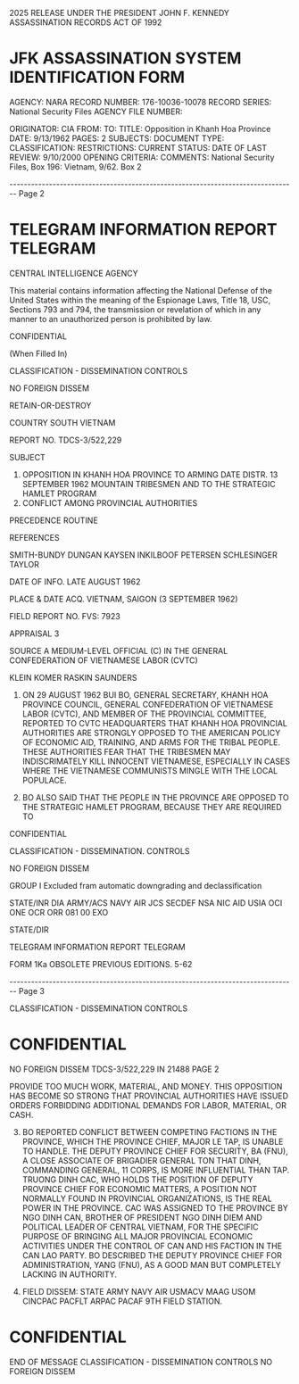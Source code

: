 2025 RELEASE UNDER THE PRESIDENT JOHN F. KENNEDY ASSASSINATION RECORDS ACT OF 1992

# JFK ASSASSINATION SYSTEM IDENTIFICATION FORM

AGENCY: NARA
RECORD NUMBER: 176-10036-10078
RECORD SERIES: National Security Files
AGENCY FILE NUMBER:

ORIGINATOR: CIA
FROM:
TO:
TITLE: Opposition in Khanh Hoa Province
DATE: 9/13/1962
PAGES: 2
SUBJECTS:
DOCUMENT TYPE:
CLASSIFICATION:
RESTRICTIONS:
CURRENT STATUS:
DATE OF LAST REVIEW: 9/10/2000
OPENING CRITERIA:
COMMENTS: National Security Files, Box 196: Vietnam, 9/62. Box 2


-------------------------------------------------------------------------------- Page 2

# TELEGRAM INFORMATION REPORT TELEGRAM

CENTRAL INTELLIGENCE AGENCY

This material contains information affecting the National Defense of the United States within the meaning of the Espionage Laws, Title 18, USC, Sections 793 and 794, the transmission or revelation of which in any manner to an unauthorized person is prohibited by law.

CONFIDENTIAL

(When Filled In)

CLASSIFICATION - DISSEMINATION CONTROLS

NO FOREIGN DISSEM

RETAIN-OR-DESTROY

COUNTRY SOUTH VIETNAM

REPORT NO. TDCS-3/522,229

SUBJECT

1.  OPPOSITION IN KHANH HOA PROVINCE TO ARMING DATE DISTR. 13 SEPTEMBER 1962
    MOUNTAIN TRIBESMEN AND TO THE STRATEGIC
    HAMLET PROGRAM
2.  CONFLICT AMONG PROVINCIAL AUTHORITIES

PRECEDENCE ROUTINE

REFERENCES

SMITH-BUNDY
DUNGAN
KAYSEN
INKILBOOF
PETERSEN
SCHLESINGER
TAYLOR

DATE OF INFO. LATE AUGUST 1962

PLACE & DATE ACQ. VIETNAM, SAIGON (3 SEPTEMBER 1962)

FIELD REPORT NO. FVS: 7923

APPRAISAL 3

SOURCE A MEDIUM-LEVEL OFFICIAL (C) IN THE GENERAL CONFEDERATION OF VIETNAMESE LABOR (CVTC)

KLEIN
KOMER
RASKIN
SAUNDERS

1. ON 29 AUGUST 1962 BUI BO, GENERAL SECRETARY, KHANH HOA PROVINCE COUNCIL, GENERAL CONFEDERATION OF VIETNAMESE LABOR (CVTC), AND MEMBER OF THE PROVINCIAL COMMITTEE, REPORTED TO CVTC HEADQUARTERS THAT KHANH HOA PROVINCIAL AUTHORITIES ARE STRONGLY OPPOSED TO THE AMERICAN POLICY OF ECONOMIC AID, TRAINING, AND ARMS FOR THE TRIBAL PEOPLE. THESE AUTHORITIES FEAR THAT THE TRIBESMEN MAY INDISCRIMATELY KILL INNOCENT VIETNAMESE, ESPECIALLY IN CASES WHERE THE VIETNAMESE COMMUNISTS MINGLE WITH THE LOCAL POPULACE.

2. BO ALSO SAID THAT THE PEOPLE IN THE PROVINCE ARE OPPOSED TO THE STRATEGIC HAMLET PROGRAM, BECAUSE THEY ARE REQUIRED TO

CONFIDENTIAL

CLASSIFICATION - DISSEMINATION. CONTROLS

NO FOREIGN DISSEM

GROUP I Excluded fram automatic downgrading and declassification

STATE/INR DIA ARMY/ACS NAVY AIR JCS SECDEF NSA NIC AID USIA OCI ONE OCR ORR 081 00 EXO

STATE/DIR

TELEGRAM INFORMATION REPORT TELEGRAM

FORM 1Ka OBSOLETE PREVIOUS EDITIONS.
5-62


-------------------------------------------------------------------------------- Page 3

CLASSIFICATION - DISSEMINATION CONTROLS
# CONFIDENTIAL
NO FOREIGN DISSEM
TDCS-3/522,229
IN 21488
PAGE 2

PROVIDE TOO MUCH WORK, MATERIAL, AND MONEY. THIS OPPOSITION HAS BECOME SO STRONG THAT PROVINCIAL AUTHORITIES HAVE ISSUED ORDERS FORBIDDING ADDITIONAL DEMANDS FOR LABOR, MATERIAL, OR CASH.

3. BO REPORTED CONFLICT BETWEEN COMPETING FACTIONS IN THE PROVINCE, WHICH THE PROVINCE CHIEF, MAJOR LE TAP, IS UNABLE TO HANDLE. THE DEPUTY PROVINCE CHIEF FOR SECURITY, BA (FNU), A CLOSE ASSOCIATE OF BRIGADIER GENERAL TON THAT DINH, COMMANDING GENERAL, 11 CORPS, IS MORE INFLUENTIAL THAN TAP. TRUONG DINH CAC, WHO HOLDS THE POSITION OF DEPUTY PROVINCE CHIEF FOR ECONOMIC MATTERS, A POSITION NOT NORMALLY FOUND IN PROVINCIAL ORGANIZATIONS, IS THE REAL POWER IN THE PROVINCE. CAC WAS ASSIGNED TO THE PROVINCE BY NGO DINH CAN, BROTHER OF PRESIDENT NGO DINH DIEM AND POLITICAL LEADER OF CENTRAL VIETNAM, FOR THE SPECIFIC PURPOSE OF BRINGING ALL MAJOR PROVINCIAL ECONOMIC ACTIVITIES UNDER THE CONTROL OF CAN AND HIS FACTION IN THE CAN LAO PARTY. BO DESCRIBED THE DEPUTY PROVINCE CHIEF FOR ADMINISTRATION, YANG (FNU), AS A GOOD MAN BUT COMPLETELY LACKING IN AUTHORITY.

4. FIELD DISSEM: STATE ARMY NAVY AIR USMACV MAAG USOM CINCPAC PACFLT ARPAC PACAF 9TH FIELD STATION.

# CONFIDENTIAL
END OF MESSAGE
CLASSIFICATION - DISSEMINATION CONTROLS
NO FOREIGN DISSEM
